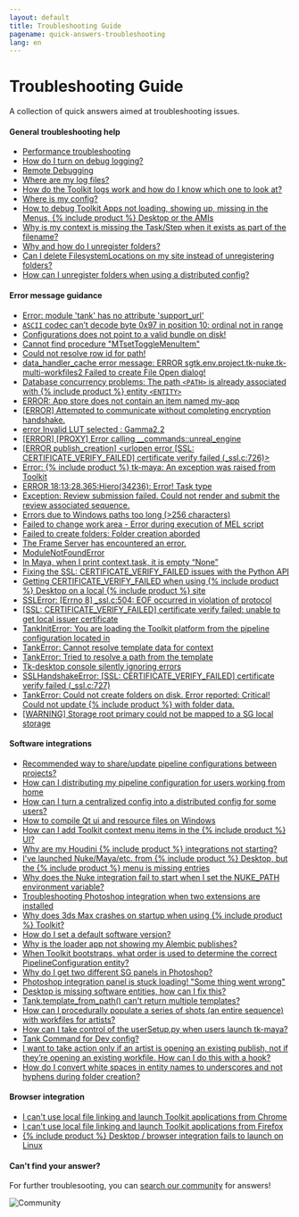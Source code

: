 ```yaml
---
layout: default
title: Troubleshooting Guide
pagename: quick-answers-troubleshooting
lang: en
---
```


Troubleshooting Guide
===

A collection of quick answers aimed at troubleshooting issues.

#### General troubleshooting help

- [Performance troubleshooting](./troubleshooting/performance-troubleshooting.md)
- [How do I turn on debug logging?](./troubleshooting/turn-debug-logging-on.md)
- [Remote Debugging](https://community.shotgridsoftware.com/t/remote-debugging/3869)
- [Where are my log files?](./troubleshooting/where-are-my-log-files.md)
- [How do the Toolkit logs work and how do I know which one to look at?](https://community.shotgridsoftware.com/t/how-do-the-toolkit-logs-work-and-how-do-i-know-which-one-to-look-at/6721)
- [Where is my config?](https://community.shotgridsoftware.com/t/ive-asked-a-client-for-their-config-but-they-dont-know-where-it-is/6729)
- [How to debug Toolkit Apps not loading, showing up, missing in the Menus, {% include product %} Desktop or the AMIs](https://community.shotgridsoftware.com/t/how-to-debug-toolkit-apps-not-loading-showing-up-missing-in-the-menus-shotgun-desktop-or-the-amis/6739)
- [Why is my context is missing the Task/Step when it exists as part of the filename?](./troubleshooting/context-missing-task-step.md)
- [Why and how do I unregister folders?](https://community.shotgridsoftware.com/t/toolkit-episode-sequence-shot-task/4604)
- [Can I delete FilesystemLocations on my site instead of unregistering folders?](https://community.shotgridsoftware.com/t/unregistering-folders-in-tank-vs-moving-file-system-locations-to-trash/536)
- [How can I unregister folders when using a distributed config?](https://community.shotgridsoftware.com/t/how-can-i-unregister-folders-when-using-a-distributed-config)

#### Error message guidance
- [Error: module 'tank' has no attribute 'support_url'](./troubleshooting/module-tank-has-no-attribute-support-url.md)
- [`ASCII` codec can’t decode byte 0x97 in position 10: ordinal not in range](./troubleshooting/ascii-error-message.md)
- [Configurations does not point to a valid bundle on disk!](./troubleshooting/configurations-does-not-point-to-valid-bundle-on-disk.md)
- [Cannot find procedure "MTsetToggleMenuItem"](./troubleshooting/mtsettogglemenuitem-error-message.md)
- [Could not resolve row id for path!](./troubleshooting/row-id-error-message.md)
- [data_handler_cache error message: ERROR sgtk.env.project.tk-nuke.tk-multi-workfiles2 Failed to create File Open dialog!](./troubleshooting/data-handler-cache-error-message.md)
- [Database concurrency problems: The path `<PATH>` is already associated with {% include product %} entity `<ENTITY>`](./troubleshooting/path-associated-error-message.md)
- [ERROR: App store does not contain an item named my-app](./troubleshooting/myapp-appstore-error-message.md)
- [[ERROR] Attempted to communicate without completing encryption handshake.](./troubleshooting/encryption-handshake-error-message.md)
- [error Invalid LUT selected : Gamma2.2](./troubleshooting/invalid-lut-error-message.md)
- [[ERROR] [PROXY] Error calling __commands::unreal_engine](./troubleshooting/unreal-proxy-error-message.md)
- [[ERROR publish_creation] <urlopen error [SSL: CERTIFICATE_VERIFY_FAILED] certificate verify failed (_ssl.c:726)>](./troubleshooting/publish-certificate-fail-error-message.md)
- [Error: {% include product %} tk-maya: An exception was raised from Toolkit](./troubleshooting/tk-maya-exception-error-message.md)
- [ERROR 18:13:28.365:Hiero(34236): Error! Task type](./troubleshooting/hiero-task-type-error-message.md)
- [Exception: Review submission failed. Could not render and submit the review associated sequence.](./troubleshooting/review-submission-error-message.md)
- [Errors due to Windows paths too long (>256 characters)](./troubleshooting/paths-long-error-message.md)
- [Failed to change work area - Error during execution of MEL script](./troubleshooting/error-during-execution-mel-script.md)
- [Failed to create folders: Folder creation aborded](./troubleshooting/folder-creation-aborded.md)
- [The Frame Server has encountered an error.](./troubleshooting/frame-server-error.md)
- [ModuleNotFoundError](./troubleshooting/modulenotfounderror-error.md)
- [In Maya, when I print context.task, it is empty “None”](./troubleshooting/maya-context-task-empty-none-error.md)
- [Fixing the SSL: CERTIFICATE_VERIFY_FAILED issues with the Python API](./troubleshooting/fix-ssl-certificate-verify-failed.md)
- [Getting CERTIFICATE_VERIFY_FAILED when using {% include product %} Desktop on a local {% include product %} site](./troubleshooting/certificate-fail-local-error-message.md)
- [SSLError: [Errno 8] _ssl.c:504: EOF occurred in violation of protocol](./troubleshooting/eof-occurred-violation-protocol-tls.md)
- [[SSL: CERTIFICATE_VERIFY_FAILED] certificate verify failed: unable to get local issuer certificate](./troubleshooting/unable-to-get-local-issuer-certificate-error.md)
- [TankInitError: You are loading the Toolkit platform from the pipeline configuration located in](./troubleshooting/tankinit-error-pipeline-config-location.md)
- [TankError: Cannot resolve template data for context](./troubleshooting/tankerror-cannot-resolve-template-data-error.md)
- [TankError: Tried to resolve a path from the template](./troubleshooting/tankerror-tried-to-resolve-a-path.md)
- [Tk-desktop console silently ignoring errors](./troubleshooting/tk-desktop-console-silently-ignoring-errors.md)
- [SSLHandshakeError: [SSL: CERTIFICATE_VERIFY_FAILED] certificate verify failed (_ssl.c:727)](./troubleshooting/sslhandshakeerror-ssl-certificate-verify-failed.md)
- [TankError: Could not create folders on disk. Error reported: Critical! Could not update {% include product %} with folder data.](./troubleshooting/could-not-update-with-folder-data.md)
- [[WARNING] Storage root primary could not be mapped to a SG local storage](./troubleshooting/storage-root-primary-error-message.md) 


#### Software integrations
- [Recommended way to share/update pipeline configurations between projects?](https://community.shotgridsoftware.com/t/recommended-way-to-share-update-pipeline-configurations-between-projects/5609)
- [How can I distributing my pipeline configuration for users working from home](https://community.shotgridsoftware.com/t/distributing-your-pipeline-configuration-to-users-working-from-home/7910)
- [How can I turn a centralized config into a distributed config for some users?](https://community.shotgridsoftware.com/t/turning-a-centralized-config-into-a-distributed-config-for-some-users/7744)
- [How to compile Qt ui and resource files on Windows](https://community.shotgridsoftware.com/t/how-to-compile-qt-ui-and-resource-files-on-windows/7099)
- [How can I add Toolkit context menu items in the {% include product %} UI?](https://community.shotgridsoftware.com/t/toolkit-context-menu-items/8426)
- [Why are my Houdini {% include product %} integrations not starting?](./troubleshooting/houdini-integrations-not-starting.md)
- [I've launched Nuke/Maya/etc. from {% include product %} Desktop, but the {% include product %} menu is missing entries](./troubleshooting/menu-entries-missing-in-launched-dcc.md)
- [Why does the Nuke integration fail to start when I set the NUKE_PATH environment variable?](./troubleshooting/nuke-path-environment-variable.md)
- [Troubleshooting Photoshop integration when two extensions are installed](./troubleshooting/two-photoshop-shotgun-extensions.md)
- [Why does 3ds Max crashes on startup when using {% include product %} Toolkit?](./troubleshooting/3dsmax-crashes-on-startup.md)
- [How do I set a default software version?](https://community.shotgridsoftware.com/t/setting-a-default-software-version/1116)
- [Why is the loader app not showing my Alembic publishes?](https://community.shotgridsoftware.com/t/why-is-the-loader-app-not-showing-my-alembic-publishes/906)
- [When Toolkit bootstraps, what order is used to determine the correct PipelineConfiguration entity?](https://community.shotgridsoftware.com/t/when-toolkit-bootstraps-what-order-is-used-to-determine-the-correct-pipelineconfiguration-entity/7400)
- [Why do I get two different SG panels in Photoshop?](https://community.shotgridsoftware.com/t/why-do-i-get-two-different-sg-panels-in-photoshop/6976)
- [Photoshop integration panel is stuck loading! "Some thing went wrong"](https://community.shotgridsoftware.com/t/photoshop-integration-panel-is-stuck-loading-some-thing-went-wrong/6977)
- [Desktop is missing software entities, how can I fix this?](https://community.shotgridsoftware.com/t/shotgun-deskop-missing-software-entities-help/858)
- [Tank.template_from_path() can't return multiple templates?](https://community.shotgridsoftware.com/t/tank-template-from-path-cant-return-multiple-templates/614)
- [How can I procedurally populate a series of shots (an entire sequence) with workfiles for artists?](https://community.shotgridsoftware.com/t/create-first-maya-workfile/3029)
- [How can I take control of the userSetup.py when users launch tk-maya?](https://community.shotgridsoftware.com/t/maya-usersetup-py/3993)
- [Tank Command for Dev config?](https://community.shotgridsoftware.com/t/tank-command-for-dev-config/3373)
- [I want to take action only if an artist is opening an existing publish, not if they’re opening an existing workfile. How can I do this with a hook?](https://community.shotgridsoftware.com/t/open-from-publish-in-tk-multi-workfiles2-scene-operation-hooks/352)
- [How do I convert white spaces in entity names to underscores and not hyphens during folder creation?](https://community.shotgridsoftware.com/t/how-do-i-convert-white-spaces-in-entity-names-to-underscores-and-not-hyphens-during-folder-creation/48)

#### Browser integration
- [I can't use local file linking and launch Toolkit applications from Chrome](./troubleshooting/cant-use-file-linking-toolkit-app-chrome.md)
- [I can't use local file linking and launch Toolkit applications from Firefox](./troubleshooting/cant-use-file-linking-toolkit-app-firefox.md)
- [{% include product %} Desktop / browser integration fails to launch on Linux](./troubleshooting/browser-integration-fails-linux.md)

#### Can't find your answer?
For further troublesooting, you can [search our community](https://community.shotgridsoftware.com) for answers!

![Community](images/search_community.gif)
